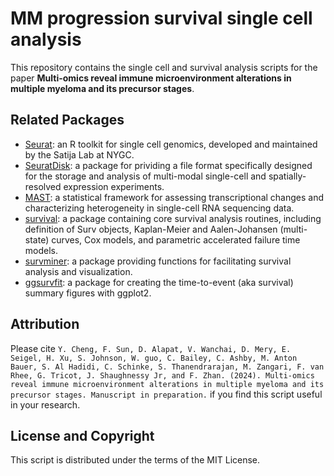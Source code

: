 # MM progression survival single cell analysis
This repository contains the single cell and survival analysis scripts for the paper __Multi-omics reveal immune microenvironment alterations in multiple myeloma and its precursor stages__.

## Related Packages
* [Seurat](https://github.com/satijalab/seurat): an R toolkit for single cell genomics, developed and maintained by the Satija Lab at NYGC.
* [SeuratDisk](https://github.com/mojaveazure/seurat-disk): a package for prividing a file format specifically designed for the storage and analysis of multi-modal single-cell and spatially-resolved expression experiments.
* [MAST](https://github.com/RGLab/MAST): a statistical framework for assessing transcriptional changes and characterizing heterogeneity in single-cell RNA sequencing data.
* [survival](https://github.com/therneau/survival): a package containing core survival analysis routines, including definition of Surv objects, Kaplan-Meier and Aalen-Johansen (multi-state) curves, Cox models, and parametric accelerated failure time models.
* [survminer](https://github.com/kassambara/survminer): a package providing functions for facilitating survival analysis and visualization.
* [ggsurvfit](https://github.com/pharmaverse/ggsurvfit): a package for creating the time-to-event (aka survival) summary figures with ggplot2.

## Attribution
Please cite `Y. Cheng, F. Sun, D. Alapat, V. Wanchai, D. Mery, E. Seigel, H. Xu, S. Johnson, W. guo, C. Bailey, C. Ashby, M. Anton Bauer, S. Al Hadidi, C. Schinke, S. Thanendrarajan, M. Zangari, F. van Rhee, G. Tricot, J. Shaughnessy Jr, and F. Zhan. (2024). Multi-omics reveal immune microenvironment alterations in multiple myeloma and its precursor stages. Manuscript in preparation.` if you find this script useful in your research.

## License and Copyright
This script is distributed under the terms of the MIT License.